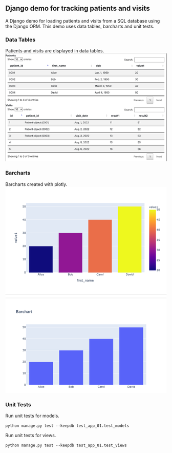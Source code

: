 ## Django demo for tracking patients and visits

A Django demo for loading patients and visits from a SQL database using the Django ORM. This demo uses data tables, barcharts and unit tests.

### Data Tables
Patients and visits are displayed in data tables.
![Table of patients and visits](images/screenshot-01.png)

### Barcharts
Barcharts created with plotly.
![Barcharts created with plotly](images/screenshot-02.png)

### Unit Tests
Run unit tests for models.
```console
python manage.py test --keepdb test_app_01.test_models
```

Run unit tests for views.
```console
python manage.py test --keepdb test_app_01.test_views
```
